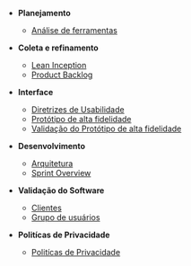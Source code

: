 * **Planejamento**
	* [Análise de ferramentas](planejamento/analise-ferramenta.md)

* **Coleta e refinamento**
	* [Lean Inception](coleta/lean.md)
	* [Product Backlog](coleta/backlog.md)

* **Interface**
	* [Diretrizes de Usabilidade](interface/diretrizes_usabilidade.md)
	* [Protótipo de alta fidelidade](interface/prototipo.md)
	* [Validação do Protótipo de alta fidelidade](interface/validacao.md)

* **Desenvolvimento**
	* [Arquitetura](desenvolvimento/documento_arquitetura.md)
	* [Sprint Overview](desenvolvimento/sprints.md)

* **Validação do Software**
	* [Clientes](validacao/clients.md)
	* [Grupo de usuários](validacao/form.md)

* **Politícas de Privacidade**
	* [Politícas de Privacidade](politicas/politicas.md)

